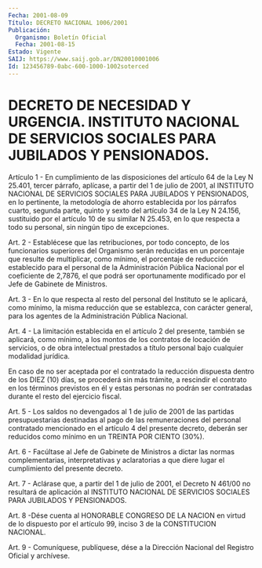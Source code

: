 ```yaml
---
Fecha: 2001-08-09
Título: DECRETO NACIONAL 1006/2001
Publicación:
  Organismo: Boletín Oficial
  Fecha: 2001-08-15
Estado: Vigente
SAIJ: https://www.saij.gob.ar/DN20010001006
Id: 123456789-0abc-600-1000-1002soterced
---
```

# DECRETO DE NECESIDAD Y URGENCIA. INSTITUTO NACIONAL DE SERVICIOS SOCIALES PARA JUBILADOS Y PENSIONADOS.

<a id="1"></a>
Artículo 1 - En cumplimiento  de  las disposiciones del artículo 64 de la Ley N 25.401, tercer párrafo,  aplícase,  a  partir  del 1 de julio  de  2001,  al  INSTITUTO NACIONAL DE SERVICIOS SOCIALES PARA JUBILADOS Y PENSIONADOS, en lo pertinente, la metodología de ahorro establecida por los párrafos  cuarto, segunda parte, quinto y sexto del artículo 34 de la Ley N 24.156,  sustituido  por el artículo 10 de su similar N 25.453, en lo que respecta a todo  su personal, sin ningún tipo de excepciones.

<a id="2"></a>
Art. 2 - Establécese que las retribuciones, por todo  concepto,  de los  funcionarios  superiores  del  Organismo serán reducidas en un porcentaje que resulte de multiplicar,  como  mínimo, el porcentaje de  reducción  establecido  para  el personal de la  Administración Pública Nacional por el coeficiente  de  2,7876,  el  que podrá ser oportunamente  modificado  por  el  Jefe  de  Gabinete de Ministros.

<a id="3"></a>
Art. 3 - En lo que respecta al resto del personal  del Instituto se le aplicará, como mínimo, la misma reducción que se establezca, con carácter  general,  para  los agentes de la Administración  Pública Nacional.

<a id="4"></a>
Art. 4 - La limitación establecida  en  el artículo 2 del presente, también se aplicará, como mínimo, a los montos  de los contratos de locación  de  servicios, o de obra intelectual prestados  a  título personal bajo cualquier modalidad jurídica.

En caso de no ser aceptada por el contratado la reducción dispuesta dentro de los DIEZ  (10)  días,  se  procederá  sin  más trámite, a rescindir  el  contrato  en  los términos previstos en él  y  estas personas no podrán ser contratadas  durante  el resto del ejercicio fiscal.

<a id="5"></a>
Art.  5 - Los saldos no devengados al 1 de julio  de  2001 de  las partidas  presupuestarias  destinadas al pago de las remuneraciones del personal contratado mencionado  en  el  artículo 4 del presente decreto, deberán ser reducidos como mínimo en un TREINTA POR CIENTO (30%).

<a id="6"></a>
Art. 6 - Facúltase al Jefe de Gabinete de Ministros  a  dictar  las normas  complementarias, interpretativas y aclaratorias a que diere lugar el cumplimiento del presente decreto.

<a id="7"></a>
Art. 7 -  Aclárase que, a partir del 1 de julio de 2001, el Decreto N 461/00 no  resultará  de  aplicación  al  INSTITUTO  NACIONAL  DE SERVICIOS SOCIALES PARA JUBILADOS Y PENSIONADOS.

<a id="8"></a>
Art. 8 -Dése cuenta al HONORABLE CONGRESO DE LA NACION en virtud de lo  dispuesto  por  el  artículo  99,  inciso  3 de la CONSTITUCION NACIONAL.

<a id="9"></a>
Art. 9 - Comuníquese, publíquese, dése a la Dirección  Nacional del Registro Oficial y archívese.